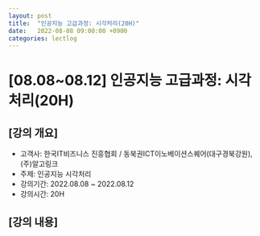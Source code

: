 ```yaml
---
layout: post
title:  "인공지능 고급과정: 시각처리(20H)"
date:   2022-08-08 09:00:00 +0900
categories: lectlog
---
```


# [08.08~08.12] 인공지능 고급과정: 시각처리(20H)

## [강의 개요]

* 고객사: 한국IT비즈니스 진흥협회 / 동북권ICT이노베이션스퀘어(대구경북강원), (주)알고링크
* 주제: 인공지능 시각처리
* 강의기간: 2022.08.08 ~ 2022.08.12
* 강의시간: 20H

## [강의 내용]
